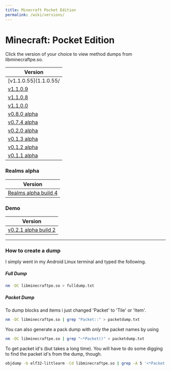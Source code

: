 ```yaml
---
title: Minecraft Pocket Edition
permalink: /wiki/versions/
---
```

# Minecraft: Pocket Edition
Click the version of your choice to view method dumps from libminecraftpe.so.

|Version|
|-------|
|[v1.1.0.55](1.1.0.55/|
|[v1.1.0.9](1.1.0.9/)|
|[v1.1.0.8](1.1.0.8/)|
|[v1.1.0.0](1.1.0.0/)|
|[v0.8.0 alpha](0.8.0/)|
|[v0.7.4 alpha](0.7.4/)|
|[v0.2.0 alpha](0.2.0/)|
|[v0.1.3 alpha](0.1.3/)|
|[v0.1.2 alpha](0.1.2/)|
|[v0.1.1 alpha](0.1.1/)|

### Realms alpha

|Version|
|-------|
|[Realms alpha build 4](0.15.0.a4/)|
  
### Demo

|Version|
|-------|
|[v0.2.1 alpha build 2](demo/0.2.1.2)|

---

### How to create a dump
I simply went in my Android Linux terminal and typed the following.

##### Full Dump

```bash
nm -DC libminecraftpe.so > fulldump.txt
```

##### Packet Dump
To dump blocks and items i just changed 'Packet' to 'Tile' or 'Item'.

```bash
nm -DC libminecraftpe.so | grep "Packet::" > packetdump.txt
```

You can also generate a pack dump with *only* the packet names by using

```bash
nm -DC libminecraftpe.so | grep "~*Packet()" > packetdump.txt
```

To get packet id's (but takes a long time). You will have to do some digging to find the packet id's from the dump, though.

```bash
objdump -b elf32-littlearm -Cd libminecraftpe.so | grep -A 5 '<*Packet::getId()' > fullpacketdump.txt
```
